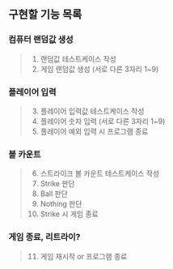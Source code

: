 ## 구현할 기능 목록

### 컴퓨터 랜덤값 생성
> 1. 랜덤값 테스트케이스 작성  
> 2. 게임 랜덤값 생성 (서로 다른 3자리 1~9)

### 플레이어 입력
> 3. 플레이어 입력값 테스트케이스 작성  
> 4. 플레이어 숫자 입력 (서로 다른 3자리 1~9)
> 5. 플레이어 예외 입력 시 프로그램 종료

### 볼 카운트 
> 6. 스트라이크 볼 카운트 테스트케이스 작성  
> 7. Strike 판단  
> 8. Ball 판단  
> 9. Nothing 판단
> 10. Strike 시 게임 종료

### 게임 종료, 리트라이?
> 11. 게임 재시작 or 프로그램 종료
